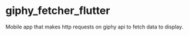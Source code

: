 # giphy_fetcher_flutter

Mobile app that makes http requests on giphy api to fetch data to display.
